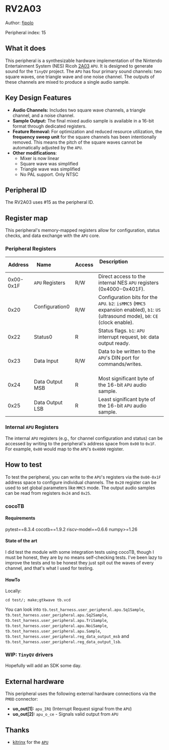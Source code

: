 # RV2A03

Author: [fjpolo](https://www.github.com/fjpolo)

Peripheral index: 15

## What it does

This peripheral is a synthesizable hardware implementation of the Nintendo Entertainment System (NES) Ricoh [2A03](https://www.nesdev.org/wiki/APU) `APU`. It is designed to generate sound for the `TinyQV` project. The `APU` has four primary sound channels: two square waves, one triangle wave and one noise channel. The outputs of these channels are mixed to produce a single audio sample.

## Key Design Features

* **Audio Channels:** Includes two square wave channels, a triangle channel, and a noise channel.
* **Sample Output:** The final mixed audio sample is available in a 16-bit format through dedicated registers.
* **Feature Removal:** For optimization and reduced resource utilization, the **frequency sweep unit** for the square channels has been intentionally removed. This means the pitch of the square waves cannot be automatically adjusted by the `APU`.
* **Other modifications**:
    - Mixer is now linear
    - Square wave was simplified
    - Triangle wave was simplified
    - No PAL support. Only NTSC
## Peripheral ID

The RV2A03 uses #15 as the peripheral ID.

## Register map

This peripheral's memory-mapped registers allow for configuration, status checks, and data exchange with the `APU` core.

### Peripheral Registers

| Address | Name            | Access | Description                                                                   |
|---------|-----------------|--------|-----------------------------------------------------------------------------------|
| 0x00-0x1F | `APU` Registers | R/W    | Direct access to the internal NES `APU` registers (0x4000-0x401F). |
| 0x20    | Configuration0  | R/W    | Configuration bits for the `APU`. `b2`: `isMMC5` (`MMC5` expansion enabled), `b1`: `US` (ultrasound mode), `b0`: `CE` (clock enable). |
| 0x22    | Status0         | R      | Status flags. `b1`: `APU` interrupt request, `b0`: data output ready. |
| 0x23    | Data Input      | R/W    | Data to be written to the `APU`'s DIN port for commands/writes.                |
| 0x24    | Data Output MSB | R      | Most significant byte of the 16-bit `APU` audio sample.                     |
| 0x25    | Data Output LSB | R      | Least significant byte of the 16-bit `APU` audio sample.                      |

### Internal `APU` Registers

The internal `APU` registers (e.g., for channel configuration and status) can be accessed by writing to the peripheral's address space from `0x00` to `0x1F`. For example, `0x00` would map to the `APU`'s `0x4000` register.

## How to test

To test the peripheral, you can write to the `APU`'s registers via the `0x00-0x1F` address space to configure individual channels. The `0x20` register can be used to set global parameters like `MMC5` mode. The output audio samples can be read from registers `0x24` and `0x25`.

### cocoTB

#### Requirements

pytest==8.3.4
cocotb==1.9.2
riscv-model==0.6.6
numpy>=1.26

#### State of the art

I did test the module with some integration tests using cocoTB, though I must be honest, they are by no means self-checking tests. I've been lazy to improve the tests and to be honest they just spit out the waves of every channel, and that's what I used for testing.

#### HowTo

Locally:
```
cd test/; make;gtkwave tb.vcd
```

You can look into `tb.test_harness.user_peripheral.apu.Sq1Sample`, `tb.test_harness.user_peripheral.apu.Sq2Sample`, `tb.test_harness.user_peripheral.apu.TriSample`, `tb.test_harness.user_peripheral.apu.NoiSample`, `tb.test_harness.user_peripheral.apu.Sample`, `tb.test_harness.user_peripheral.reg_data_output_msb` and `tb.test_harness.user_peripheral.reg_data_output_lsb`.

### WIP: `TinyQV` drivers

Hopefully will add an SDK some day.

## External hardware

This peripheral uses the following external hardware connections via the `PMOD` connector:

* **uo_out[1]:** `apu_IRQ` (Interrupt Request signal from the `APU`)
* **uo_out[2]:** `apu_o_ce` - Signals valid output from `APU`


## Thanks

- [kitrinx](https://github.com/kitrinx) for the [`APU`](https://github.com/MiSTer-devel/NES_MiSTer/blob/master/rtl/apu.sv)
